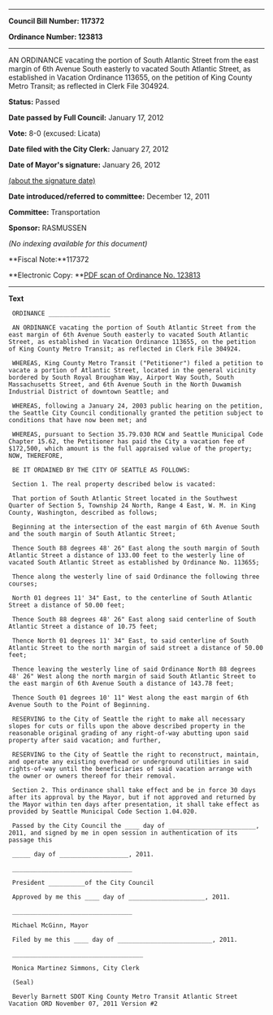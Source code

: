 

********

**Council Bill Number: 117372**
   
**Ordinance Number: 123813**
********

 AN ORDINANCE vacating the portion of South Atlantic Street from the east margin of 6th Avenue South easterly to vacated South Atlantic Street, as established in Vacation Ordinance 113655, on the petition of King County Metro Transit; as reflected in Clerk File 304924.

**Status:** Passed
   
**Date passed by Full Council:** January 17, 2012
   
**Vote:** 8-0 (excused: Licata)
   
**Date filed with the City Clerk:** January 27, 2012
   
**Date of Mayor's signature:** January 26, 2012
   
[(about the signature date)](/~public/approvaldate.htm)
   
   
   
**Date introduced/referred to committee:** December 12, 2011
   
**Committee:** Transportation
   
**Sponsor:** RASMUSSEN
   
   
_(No indexing available for this document)_

**Fiscal Note:**117372

**Electronic Copy: **[PDF scan of Ordinance No. 123813](/~archives/Ordinances/Ord_123813.pdf)

********

**Text**
   
```
 ORDINANCE _________________

 AN ORDINANCE vacating the portion of South Atlantic Street from the east margin of 6th Avenue South easterly to vacated South Atlantic Street, as established in Vacation Ordinance 113655, on the petition of King County Metro Transit; as reflected in Clerk File 304924.

 WHEREAS, King County Metro Transit ("Petitioner") filed a petition to vacate a portion of Atlantic Street, located in the general vicinity bordered by South Royal Brougham Way, Airport Way South, South Massachusetts Street, and 6th Avenue South in the North Duwamish Industrial District of downtown Seattle; and

 WHEREAS, following a January 24, 2003 public hearing on the petition, the Seattle City Council conditionally granted the petition subject to conditions that have now been met; and

 WHEREAS, pursuant to Section 35.79.030 RCW and Seattle Municipal Code Chapter 15.62, the Petitioner has paid the City a vacation fee of $172,500, which amount is the full appraised value of the property; NOW, THEREFORE,

 BE IT ORDAINED BY THE CITY OF SEATTLE AS FOLLOWS:

 Section 1. The real property described below is vacated:

 That portion of South Atlantic Street located in the Southwest Quarter of Section 5, Township 24 North, Range 4 East, W. M. in King County, Washington, described as follows;

 Beginning at the intersection of the east margin of 6th Avenue South and the south margin of South Atlantic Street;

 Thence South 88 degrees 48' 26" East along the south margin of South Atlantic Street a distance of 133.00 feet to the westerly line of vacated South Atlantic Street as established by Ordinance No. 113655;

 Thence along the westerly line of said Ordinance the following three courses;

 North 01 degrees 11' 34" East, to the centerline of South Atlantic Street a distance of 50.00 feet;

 Thence South 88 degrees 48' 26" East along said centerline of South Atlantic Street a distance of 10.75 feet;

 Thence North 01 degrees 11' 34" East, to said centerline of South Atlantic Street to the north margin of said street a distance of 50.00 feet;

 Thence leaving the westerly line of said Ordinance North 88 degrees 48' 26" West along the north margin of said South Atlantic Street to the east margin of 6th Avenue South a distance of 143.78 feet;

 Thence South 01 degrees 10' 11" West along the east margin of 6th Avenue South to the Point of Beginning.

 RESERVING to the City of Seattle the right to make all necessary slopes for cuts or fills upon the above described property in the reasonable original grading of any right-of-way abutting upon said property after said vacation; and further,

 RESERVING to the City of Seattle the right to reconstruct, maintain, and operate any existing overhead or underground utilities in said rights-of-way until the beneficiaries of said vacation arrange with the owner or owners thereof for their removal.

 Section 2. This ordinance shall take effect and be in force 30 days after its approval by the Mayor, but if not approved and returned by the Mayor within ten days after presentation, it shall take effect as provided by Seattle Municipal Code Section 1.04.020.

 Passed by the City Council the ____ day of ________________________, 2011, and signed by me in open session in authentication of its passage this

 _____ day of ___________________, 2011.

 _________________________________

 President __________of the City Council

 Approved by me this ____ day of _____________________, 2011.

 _________________________________

 Michael McGinn, Mayor

 Filed by me this ____ day of __________________________, 2011.

 ____________________________________

 Monica Martinez Simmons, City Clerk

 (Seal)

 Beverly Barnett SDOT King County Metro Transit Atlantic Street Vacation ORD November 07, 2011 Version #2

```
